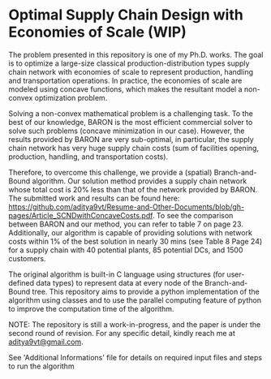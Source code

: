 # Optimal Supply Chain Design with Economies of Scale (WIP)

The problem presented in this repository is one of my Ph.D. works. The goal is to optimize a large-size classical production-distribution types supply chain network with economies of scale to represent production, handling and transportation operations. In practice, the economies of scale are modeled using concave functions, which makes the resultant model a non-convex optimization problem.

Solving a non-convex mathematical problem is a challenging task. To the best of our knowledge, BARON is the most efficient commercial solver to solve such problems (concave minimization in our case). However, the results provided by BARON are very sub-optimal, in particular, the supply chain network has very huge supply chain costs (sum of facilities opening, production, handling, and transportation costs).

Therefore, to overcome this challenge, we provide a (spatial) Branch-and-Bound algorithm. Our solution method provides a supply chain network whose total cost is 20% less than that of the network provided by BARON. The submitted work and results can be found here: https://github.com/aditya9vt/Resume-and-Other-Documents/blob/gh-pages/Article_SCNDwithConcaveCosts.pdf. To see the comparison between BARON and our method, you can refer to table 7 on page 23. Additionally, our algorithm is capable of providing solutions with network costs within 1% of the best solution in nearly 30 mins (see Table 8 Page 24) for a supply chain with 40 potential plants, 85 potential DCs, and 1500 customers.

The original algorithm is built-in C language using structures (for user-defined data types) to represent data at every node of the Branch-and-Bound tree. This repository aims to provide a python implementation of the algorithm using classes and to use the parallel computing feature of python to improve the computation time of the algorithm.

NOTE: The repository is still a work-in-progress, and the paper is under the second round of revision. For any specific detail, kindly reach me at aditya9vt@gmail.com.

See 'Additional Informations' file for details on required input files and steps to run the algorithm
